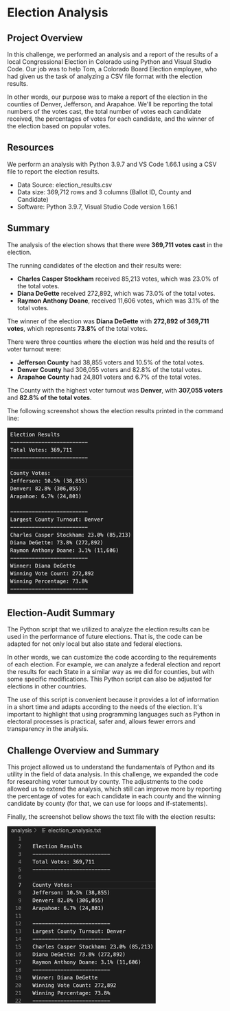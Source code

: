 # Election Analysis

## Project Overview

In this challenge, we performed an analysis and a report of the results of a local Congressional Election in Colorado using Python and Visual Studio Code. Our job was to help Tom, a Colorado Board Election employee, who had given us the task of analyzing a CSV file format with the election results.

In other words, our purpose was to make a report of the election in the counties of Denver, Jefferson, and Arapahoe. We'll be reporting the total numbers of the votes cast, the total number of votes each candidate received, the percentages of votes for each candidate, and the winner of the election based on popular votes.

## Resources
We perform an analysis with Python 3.9.7 and VS Code 1.66.1 using a CSV file to report the election results.
  * Data Source: election_results.csv
  * Data size: 369,712 rows and 3 columns (Ballot ID, County and Candidate)
  * Software: Python 3.9.7, Visual Studio Code version 1.66.1


## Summary

The analysis of the election shows that there were **369,711 votes cast** in the election.

The running candidates of the election and their results were:
  * **Charles Casper Stockham** received 85,213 votes, which was 23.0% of the total votes.
  * **Diana DeGette** received 272,892, which was 73.0% of the total votes.
  * **Raymon Anthony Doane**, received 11,606 votes, which was 3.1% of the total votes.

The winner of the election was **Diana DeGette** with **272,892 of 369,711 votes**, which represents **73.8%** of the total votes.

There were three counties where the election was held and the results of voter turnout were:
  * **Jefferson County** had 38,855 voters and 10.5% of the total votes.
  * **Denver County** had 306,055 voters and 82.8% of the total votes.
  * **Arapahoe County** had 24,801 voters and 6.7% of the total votes.

The County with the highest voter turnout was **Denver**, with **307,055 voters** and **82.8% of the total votes**.

The following screenshot shows the election results printed in the command line:

![Alt text](/Resources0/electionresults.png "imagen1")

## Election-Audit Summary

The Python script that we utilized to analyze the election results can be used in the performance of future elections. That is, the code can be adapted for not only local but also state and federal elections.

In other words, we can customize the code according to the requirements of each election. For example, we can analyze a federal election and report the results for each State in a similar way as we did for counties, but with some specific modifications. This Python script can also be adjusted for elections in other countries.

The use of this script is convenient because it provides a lot of information in a short time and adapts according to the needs of the election. It's important to highlight that using programming languages such as Python in electoral processes is practical, safer and, allows fewer errors and  transparency in the analysis.

## Challenge Overview and Summary

This project allowed us to understand the fundamentals of Python and its utility in the field of data analysis. In this challenge, we expanded the code for researching voter turnout by county. The adjustments to the code allowed us to extend the analysis, which still can improve more by reporting the percentage of votes for each candidate in each county and the winning candidate by county (for that, we can use for loops and if-statements).

Finally, the screenshot bellow shows the text file with the election results:

![Alt text](/Resources0/textfile.png "imagen0")
